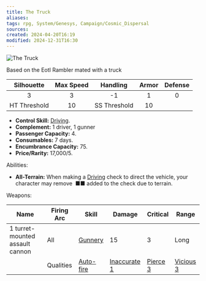 ```yaml
---
title: The Truck
aliases: 
tags: rpg, System/Genesys, Campaign/Cosmic_Dispersal 
sources:
created: 2024-04-20T16:19
modified: 2024-12-31T16:30
---
```


![The Truck](Truck_01.jpg)

Based on the EotI Rambler mated with a truck

|Silhouette|Max Speed|Handling|Armor|Defense|
|:--------:|:-------:|:------:|:---:|:-----:|
|       3  |   3     |   -1   | 1   | 0     |
|HT Threshold| 10 | SS Threshold | 10||

- **Control Skill:** [Driving](https://genesysref.netlify.app/skill/driving_crb).
- **Complement:** 1 driver, 1 gunner
- **Passenger Capacity:** 4.
- **Consumables:** 7 days.
- **Encumbrance Capacity:** 75.
- **Price/Rarity:** 17,000/5.

Abilities:

- **All-Terrain:** When making a [Driving](https://genesysref.netlify.app/skill/driving_crb) check to direct the vehicle, your character may remove  ■■ added to the check due to terrain.

Weapons:

| Name | Firing Arc | Skill | Damage | Critical | Range |
| ---- | ---------- | ----- | ------ | -------- | ----- |
| 1 turret-mounted assault cannon | All | [Gunnery](https://genesysref.netlify.app/skill/gunnery_crb) | 15   | 3   | Long |
||Qualities   | [Auto-fire](https://genesysref.netlify.app/quality/auto-fire_crb) |[Inaccurate 1](https://genesysref.netlify.app/quality/inaccurate_crb)|[Pierce 3](https://genesysref.netlify.app/quality/pierce_crb)|[Vicious 3](https://genesysref.netlify.app/quality/pierce_crb)|
